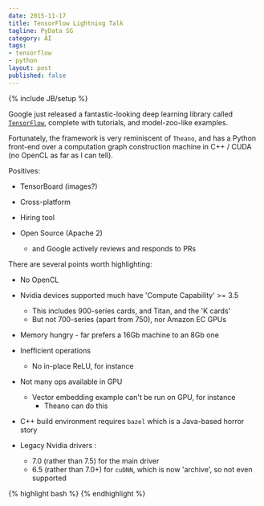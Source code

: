```yaml
---
date: 2015-11-17
title: TensorFlow Lightning Talk
tagline: PyData SG
category: AI
tags:
- tensorflow
- python
layout: post
published: false
---
```

{% include JB/setup %}

Google just released a fantastic-looking deep learning library called [```TensorFlow```](http://www.tensorflow.org/), 
complete with tutorials, and model-zoo-like examples.

Fortunately, the framework is very reminiscent of ```Theano```, and has a Python front-end over
a computation graph construction machine in C++ / CUDA (no OpenCL as far as I can tell).

Positives:

*  TensorBoard (images?)

*  Cross-platform

*  Hiring tool

*  Open Source (Apache 2)
   +   and Google actively reviews and responds to PRs


There are several points worth highlighting:

*  No OpenCL

*  Nvidia devices supported much have 'Compute Capability' >= 3.5
   +   This includes 900-series cards, and Titan, and the 'K cards'
   +   But not 700-series (apart from 750), nor Amazon EC GPUs
  
*  Memory hungry - far prefers a 16Gb machine to an 8Gb one

*  Inefficient operations
   +   No in-place ReLU, for instance

*  Not many ops available in GPU
   +   Vector embedding example can't be run on GPU, for instance
       -   Theano can do this

*  C++ build environment requires ```bazel``` which is a Java-based horror story

*  Legacy Nvidia drivers : 
   +  7.0 (rather than 7.5) for the main driver
   +  6.5 (rather than 7.0+) for ```cuDNN```, which is now 'archive', so not even supported




{% highlight bash %}
{% endhighlight %}

